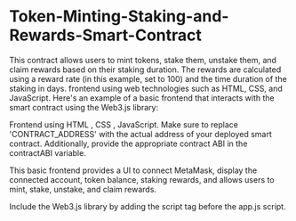 # Token-Minting-Staking-and-Rewards-Smart-Contract
This contract allows users to mint tokens, stake them, unstake them, and claim rewards based on their staking duration. The rewards are calculated using a reward rate (in this example, set to 100) and the time duration of the staking in days.
frontend using web technologies such as HTML, CSS, and JavaScript. Here's an example of a basic frontend that interacts with the smart contract using the Web3.js library:

Frontend using HTML , CSS , JavaScript.
Make sure to replace 'CONTRACT_ADDRESS' with the actual address of your deployed smart contract. Additionally, provide the appropriate contract ABI in the contractABI variable.

This basic frontend provides a UI to connect MetaMask, display the connected account, token balance, staking rewards, and allows users to mint, stake, unstake, and claim rewards.

 Include the Web3.js library by adding the script tag <script src="https://cdn.jsdelivr.net/npm/web3@1.5.2/dist/web3.min.js"></script> before the app.js script.
